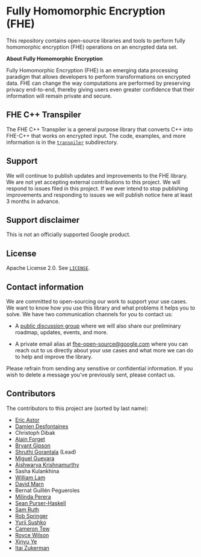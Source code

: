 # Fully Homomorphic Encryption (FHE)

This repository contains open-source libraries and tools to perform fully
homomorphic encryption (FHE) operations on an encrypted data set.

**About Fully Homomorphic Encryption**

Fully Homomorphic Encryption (FHE) is an emerging data processing paradigm that
allows developers to perform transformations on encrypted data. FHE can change
the way computations are performed by preserving privacy end-to-end, thereby
giving users even greater confidence that their information will remain private
and secure.

## FHE C++ Transpiler

The FHE C++ Transpiler is a general purpose library that converts C++ into
FHE-C++ that works on encrypted input. The code, examples, and more information
is in the [`transpiler`](./transpiler/) subdirectory.

## Support

We will continue to publish updates and improvements to the FHE library. We are
not yet accepting external contributions to this project. We will respond to
issues filed in this project. If we ever intend to stop publishing improvements
and responding to issues we will publish notice here at least 3 months in
advance.

## Support disclaimer

This is not an officially supported Google product.

## License

Apache License 2.0. See [`LICENSE`](./LICENSE).

## Contact information

We are committed to open-sourcing our work to support your use cases. We want to
know how you use this library and what problems it helps you to solve. We have
two communication channels for you to contact us:

* A [public discussion group](https://groups.google.com/g/fhe-open-source-users)
where we will also share our preliminary roadmap, updates, events, and more.

* A private email alias at
[fhe-open-source@google.com](mailto:fhe-open-source@google.com)
where you can reach out to us directly about your use cases and what more we can
do to help and improve the library.

Please refrain from sending any sensitive or confidential information. If you
wish to delete a message you've previously sent, please contact us.

## Contributors

The contributors to this project are (sorted by last name):

- [Eric Astor](https://github.com/ericastor)
- [Damien Desfontaines](https://desfontain.es/serious.html)
- Christoph Dibak
- [Alain Forget](https://people.scs.carleton.ca/~aforget/)
- [Bryant Gipson](https://www.linkedin.com/in/bryant-gipson-33478419)
- [Shruthi Gorantala](https://github.com/code-perspective) (Lead)
- [Miguel Guevara](https://www.linkedin.com/in/miguel-guevara-8a5a332a)
- [Aishwarya Krishnamurthy](https://www.linkedin.com/in/aishe-k)
- Sasha Kulankhina
- [William Lam](https://www.linkedin.com/in/william-m-lam)
- [David Marn](http://dmarn.org)
- Bernat Guillén Pegueroles
- [Milinda Perera](https://milinda-perera.com)
- [Sean Purser-Haskell](https://www.linkedin.com/in/sean-purser-haskell-30b5268)
- [Sam Ruth](https://www.linkedin.com/in/samuelruth)
- [Rob Springer](https://github.com/RobSpringer)
- [Yurii Sushko](https://www.linkedin.com/in/midnighter)
- [Cameron Tew](https://github.com/cam2337)
- [Royce Wilson](https://research.google/people/RoyceJWilson)
- [Xinyu Ye](https://github.com/xinyuye)
- [Itai Zukerman](https://github.com/izuk)
